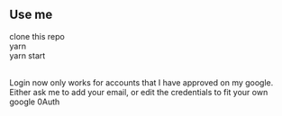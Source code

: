## Use me

clone this repo </br>
yarn </br>
yarn start </br></br>

Login now only works for accounts that I have approved on my google. </br>
Either ask me to add your email, or edit the credentials to fit your own google 0Auth</br>